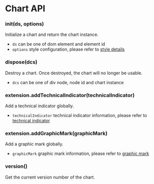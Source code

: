 # Chart API

### init(ds, options)
Initialize a chart and return the chart instance.

- `ds` can be one of dom element and element id
- `options` style configuration, please refer to [style details](styles.md)



### dispose(dcs)
Destroy a chart. Once destroyed, the chart will no longer be usable.

- `dcs` can be one of div node, node id and chart instance



### extension.addTechnicalIndicator(technicalIndicator)
Add a technical indicator globally.

- `technicalIndicator` technical indicator information, please refer to [technical indicator](technical-indicator.md)



### extension.addGraphicMark(graphicMark)
Add a graphic mark globally.

- `graphicMark` graphic mark information, please refer to [graphic mark](graphic-mark.md)



### version()
Get the current version number of the chart.




